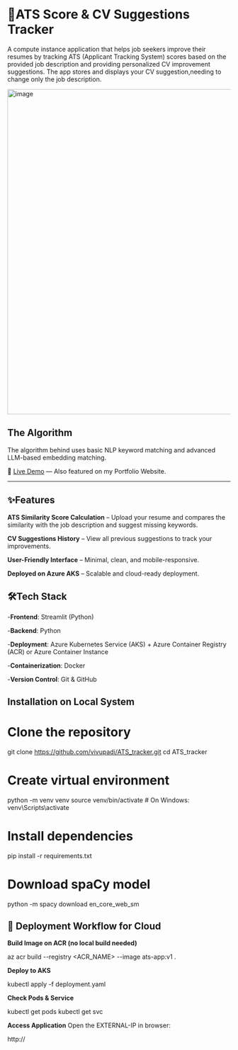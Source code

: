 # 📄ATS Score & CV Suggestions Tracker  
A compute instance application that helps job seekers improve their resumes by tracking ATS (Applicant Tracking System) scores based on the provided job description and providing personalized CV improvement suggestions.
The app stores and displays your CV suggestion,needing to change only the job description.

<img width="862" height="735" alt="image" src="https://github.com/user-attachments/assets/5d38b5c6-19d5-4d70-862a-d5d2f1d01543" />


## The Algorithm  

The algorithm behind uses basic NLP keyword matching and advanced LLM-based embedding matching.

🚀 [Live Demo](https://example.com) — Also featured on my Portfolio Website.  

---  
## ✨Features  
**ATS Similarity Score Calculation** – Upload your resume and compares the similarity with the job description and suggest missing keywords.

**CV Suggestions History** – View all previous suggestions to track your improvements.

**User-Friendly Interface** – Minimal, clean, and mobile-responsive.

**Deployed on Azure AKS** – Scalable and cloud-ready deployment.

## 🛠️Tech Stack  
-**Frontend**: Streamlit (Python)

-**Backend**: Python

-**Deployment**: Azure Kubernetes Service (AKS) + Azure Container Registry (ACR) or Azure Container Instance

-**Containerization**: Docker

-**Version Control**: Git & GitHub

## Installation on Local System
# Clone the repository
git clone https://github.com/vivupadi/ATS_tracker.git
cd ATS_tracker

# Create virtual environment
python -m venv venv
source venv/bin/activate  # On Windows: venv\Scripts\activate

# Install dependencies
pip install -r requirements.txt

# Download spaCy model
python -m spacy download en_core_web_sm


## 🚀 Deployment Workflow for Cloud

**Build Image on ACR (no local build needed)**

az acr build --registry <ACR_NAME> --image ats-app:v1 .


**Deploy to AKS**

kubectl apply -f deployment.yaml


**Check Pods & Service**

kubectl get pods
kubectl get svc


**Access Application**
Open the EXTERNAL-IP in browser:

http://<EXTERNAL-IP>
